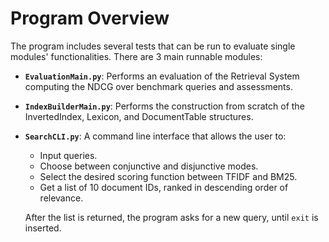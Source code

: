 # Program Overview

The program includes several tests that can be run to evaluate single modules' functionalities. There are 3 main runnable modules:

- **`EvaluationMain.py`**: Performs an evaluation of the Retrieval System computing the NDCG over benchmark queries and assessments.
- **`IndexBuilderMain.py`**: Performs the construction from scratch of the InvertedIndex, Lexicon, and DocumentTable structures.
- **`SearchCLI.py`**: A command line interface that allows the user to:
  - Input queries.
  - Choose between conjunctive and disjunctive modes.
  - Select the desired scoring function between TFIDF and BM25.
  - Get a list of 10 document IDs, ranked in descending order of relevance.

  After the list is returned, the program asks for a new query, until `exit` is inserted.

